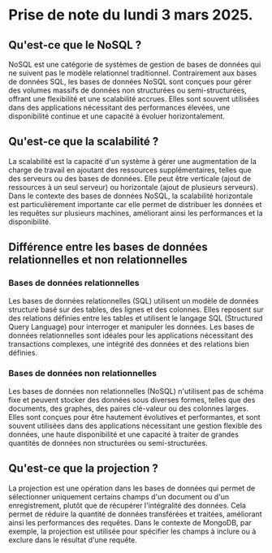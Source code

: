 # Prise de note du lundi 3 mars 2025.

## Qu'est-ce que le NoSQL ?

NoSQL est une catégorie de systèmes de gestion de bases de données qui ne suivent pas le modèle relationnel traditionnel. Contrairement aux bases de données SQL, les bases de données NoSQL sont conçues pour gérer des volumes massifs de données non structurées ou semi-structurées, offrant une flexibilité et une scalabilité accrues. Elles sont souvent utilisées dans des applications nécessitant des performances élevées, une disponibilité continue et une capacité à évoluer horizontalement.

## Qu'est-ce que la scalabilité ?

La scalabilité est la capacité d'un système à gérer une augmentation de la charge de travail en ajoutant des ressources supplémentaires, telles que des serveurs ou des bases de données. Elle peut être verticale (ajout de ressources à un seul serveur) ou horizontale (ajout de plusieurs serveurs). Dans le contexte des bases de données NoSQL, la scalabilité horizontale est particulièrement importante car elle permet de distribuer les données et les requêtes sur plusieurs machines, améliorant ainsi les performances et la disponibilité.

## Différence entre les bases de données relationnelles et non relationnelles

### Bases de données relationnelles

Les bases de données relationnelles (SQL) utilisent un modèle de données structuré basé sur des tables, des lignes et des colonnes. Elles reposent sur des relations définies entre les tables et utilisent le langage SQL (Structured Query Language) pour interroger et manipuler les données. Les bases de données relationnelles sont idéales pour les applications nécessitant des transactions complexes, une intégrité des données et des relations bien définies.

### Bases de données non relationnelles

Les bases de données non relationnelles (NoSQL) n'utilisent pas de schéma fixe et peuvent stocker des données sous diverses formes, telles que des documents, des graphes, des paires clé-valeur ou des colonnes larges. Elles sont conçues pour être hautement évolutives et performantes, et sont souvent utilisées dans des applications nécessitant une gestion flexible des données, une haute disponibilité et une capacité à traiter de grandes quantités de données non structurées ou semi-structurées.

## Qu'est-ce que la projection ?

La projection est une opération dans les bases de données qui permet de sélectionner uniquement certains champs d'un document ou d'un enregistrement, plutôt que de récupérer l'intégralité des données. Cela permet de réduire la quantité de données transférées et traitées, améliorant ainsi les performances des requêtes. Dans le contexte de MongoDB, par exemple, la projection est utilisée pour spécifier les champs à inclure ou à exclure dans le résultat d'une requête.
